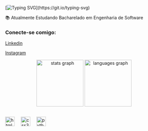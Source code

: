
[![Typing SVG](https://readme-typing-svg.herokuapp.com?font=Fira+Code&weight=300&size=50&duration=4000&pause=1000&color=F73D9F&center=true&vCenter=true&random=false&width=1000&lines=Olá%2C+meu+nome+é+Mayara;Eu+Tenho+18+anos+;)](https://git.io/typing-svg)

📚 Atualmente Estudando Bacharelado em Engenharia de Software 

<h3 align="left">Conecte-se comigo:</h3>

[Linkedin](https://www.linkedin.com/in/mayara-fernanda-9a1625253?utm_source=share&utm_campaign=share_via&utm_content=profile&utm_medium=ios_app) 

[Instagram](https://www.instagram.com/_igmayy?igsh=bjJqbzdreGZzZW00&utm_source=qr)


<div align="center">
  <img src="https://github-readme-stats.vercel.app/api?username=mayarafernandaa&hide_title=false&hide_rank=false&show_icons=true&include_all_commits=true&count_private=true&disable_animations=false&theme=synthwave&locale=en&hide_border=false" height="150" alt="stats graph"  />
  <img src="https://github-readme-stats.vercel.app/api/top-langs?username=mayarafernandaa&locale=en&hide_title=false&layout=compact&card_width=320&langs_count=5&theme=synthwave&hide_border=false" height="150" alt="languages graph"  />
</div>

##

###

<div align="left">
  <img src="https://cdn.jsdelivr.net/gh/devicons/devicon/icons/html5/html5-original.svg" height="30" alt="html5 logo"  />
  <img width="12" />
  <img src="https://cdn.jsdelivr.net/gh/devicons/devicon/icons/css3/css3-original.svg" height="30" alt="css3 logo"  />
  <img width="12" />
  <img src="https://cdn.jsdelivr.net/gh/devicons/devicon/icons/python/python-original.svg" height="30" alt="python logo"  />
  <img width="12" />
</div>

